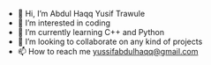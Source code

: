 - 👋 Hi, I’m Abdul Haqq Yusif Trawule
- 👀 I’m interested in coding 
- 🌱 I’m currently learning C++ and Python
- 💞️ I’m looking to collaborate on any kind of projects
- 📫 How to reach me yussifabdulhaqq@gmail.com


<!---
Just-haqq/Just-haqq is a ✨ special ✨ repository because its `README.md` (this file) appears on your GitHub profile.
You can click the Preview link to take a look at your changes.
--->
